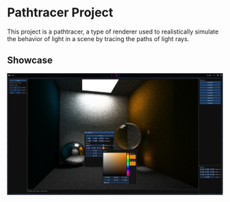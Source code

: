 # Pathtracer Project

This project is a pathtracer, a type of renderer used to realistically simulate the behavior of light in a scene by tracing the paths of light rays.

## Showcase

![Screenshot](showcase/screenshot.png)
